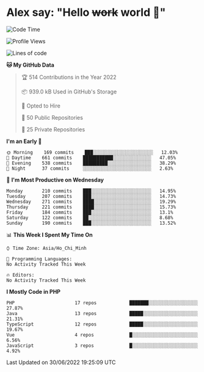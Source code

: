 # Alex say: "Hello ~~work~~ world 🐾"

<!--START_SECTION:waka-->
![Code Time](http://img.shields.io/badge/Code%20Time-838%20hrs%2047%20mins-blue)

![Profile Views](http://img.shields.io/badge/Profile%20Views-0-blue)

![Lines of code](https://img.shields.io/badge/From%20Hello%20World%20I%27ve%20Written-1%20Million%20lines%20of%20code-blue)

**🐱 My GitHub Data** 

> 🏆 514 Contributions in the Year 2022
 > 
> 📦 939.0 kB Used in GitHub's Storage 
 > 
> 💼 Opted to Hire
 > 
> 📜 50 Public Repositories 
 > 
> 🔑 25 Private Repositories  
 > 
**I'm an Early 🐤** 

```text
🌞 Morning    169 commits    ███░░░░░░░░░░░░░░░░░░░░░░   12.03% 
🌆 Daytime    661 commits    ███████████░░░░░░░░░░░░░░   47.05% 
🌃 Evening    538 commits    █████████░░░░░░░░░░░░░░░░   38.29% 
🌙 Night      37 commits     ░░░░░░░░░░░░░░░░░░░░░░░░░   2.63%

```
📅 **I'm Most Productive on Wednesday** 

```text
Monday       210 commits    ███░░░░░░░░░░░░░░░░░░░░░░   14.95% 
Tuesday      207 commits    ███░░░░░░░░░░░░░░░░░░░░░░   14.73% 
Wednesday    271 commits    ████░░░░░░░░░░░░░░░░░░░░░   19.29% 
Thursday     221 commits    ████░░░░░░░░░░░░░░░░░░░░░   15.73% 
Friday       184 commits    ███░░░░░░░░░░░░░░░░░░░░░░   13.1% 
Saturday     122 commits    ██░░░░░░░░░░░░░░░░░░░░░░░   8.68% 
Sunday       190 commits    ███░░░░░░░░░░░░░░░░░░░░░░   13.52%

```


📊 **This Week I Spent My Time On** 

```text
⌚︎ Time Zone: Asia/Ho_Chi_Minh

💬 Programming Languages: 
No Activity Tracked This Week

🔥 Editors: 
No Activity Tracked This Week

```

**I Mostly Code in PHP** 

```text
PHP                      17 repos            ███████░░░░░░░░░░░░░░░░░░   27.87% 
Java                     13 repos            █████░░░░░░░░░░░░░░░░░░░░   21.31% 
TypeScript               12 repos            █████░░░░░░░░░░░░░░░░░░░░   19.67% 
Vue                      4 repos             █░░░░░░░░░░░░░░░░░░░░░░░░   6.56% 
JavaScript               3 repos             █░░░░░░░░░░░░░░░░░░░░░░░░   4.92%

```



 Last Updated on 30/06/2022 19:25:09 UTC
<!--END_SECTION:waka-->
